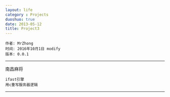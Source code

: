 ```yaml
---
layout: life
category : Projects
duoshuo: true
date: 2013-05-12
title: Project3
---
```


	作者: MrZhong
	时间: 2016年10月1日 modify
	版本: 0.0.1

-----------

南昌麻将

	ifast引擎
	用c重写服务器逻辑

**************

